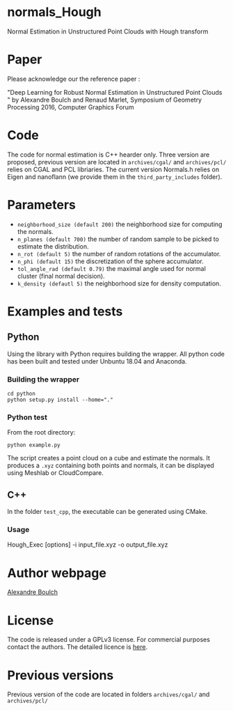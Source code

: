 # normals_Hough

Normal Estimation in Unstructured Point Clouds with Hough transform

# Paper

Please acknowledge our the reference paper :

"Deep Learning for Robust Normal Estimation in Unstructured Point Clouds " by Alexandre Boulch and Renaud Marlet, Symposium of Geometry Processing 2016, Computer Graphics Forum

# Code

The code for normal estimation is C++ hearder only. Three version are proposed, previous version are located in ```archives/cgal/``` and ```archives/pcl/``` relies on CGAL and PCL libriaries.
The current version Normals.h relies on Eigen and nanoflann (we provide them in the ```third_party_includes``` folder).

# Parameters

* `neighborhood_size (default 200)` the neighborhood size for computing the normals.
* `n_planes (default 700)` the number of random sample to be picked to estimate the distribution.
* `n_rot (default 5)` the number of random rotations of the accumulator.
* `n_phi (default 15)` the discretization of the sphere accumulator.
* `tol_angle_rad (default 0.79)` the maximal angle used for normal cluster (final normal decision).
* `k_density (defautl 5)` the neighborhood size for density computation.

# Examples and tests

## Python

Using the library with Python requires building the wrapper.
All python code has been built and tested under Unbuntu 18.04 and Anaconda.

### Building the wrapper
```
cd python
python setup.py install --home="."
```

### Python test
From the root directory:
```
python example.py
```
The script creates a point cloud on a cube and estimate the normals.
It produces a ```.xyz``` containing both points and normals, it can be displayed using Meshlab or CloudCompare.

## C++

In the folder ```test_cpp```, the executable can be generated using CMake.

### Usage

Hough_Exec [options] -i input_file.xyz -o output_file.xyz

# Author webpage

[Alexandre Boulch](www.boulch.eu)

# License

The code is released under a GPLv3 license. For commercial purposes contact the authors.
The detailed licence is [here](LICENSE.md).

# Previous versions

Previous version of the code are located in folders ```archives/cgal/``` and ```archives/pcl/```
